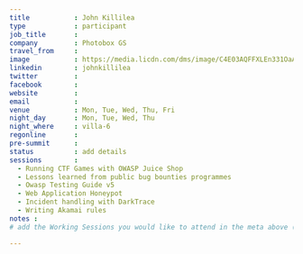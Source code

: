 ```yaml
---
title           : John Killilea
type            : participant
job_title       :
company         : Photobox GS
travel_from     :
image           : https://media.licdn.com/dms/image/C4E03AQFFXLEn331OaA/profile-displayphoto-shrink_800_800/0?e=1531958400&v=beta&t=uCsid31IUfHj1s1WtrXMuFcIetSPAYiMc0NK5grJZqg
linkedin        : johnkillilea
twitter         :
facebook        :
website         :
email           :
venue           : Mon, Tue, Wed, Thu, Fri
night_day       : Mon, Tue, Wed, Thu
night_where     : villa-6
regonline       :
pre-summit      :
status          : add details
sessions        : 
  - Running CTF Games with OWASP Juice Shop
  - Lessons learned from public bug bounties programmes
  - Owasp Testing Guide v5
  - Web Application Honeypot
  - Incident handling with DarkTrace
  - Writing Akamai rules
notes :
# add the Working Sessions you would like to attend in the meta above (use the session's title) e.g. sessions (one per line): -Security Playbooks Diagrams -Hackathon Daily Sessions

---
```


<!-- put more details about participant here -->
